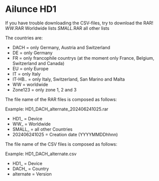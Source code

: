 # Ailunce HD1 #

If you have trouble downloading the CSV-files, try to download the RAR!
*WW*.RAR		Worldwide lists
*SMALL*.RAR		all other lists

The countries are:
- DACH			=	only Germany, Austria and Switzerland
- DE			=	only Germany
- FR			=	only francophile countrys (at the moment only France, Belgium, Switzerland and Canada)
- EU			=	only Europe
- IT			=	only Italy
- IT-HB..		=	only Italy, Switzerland, San Marino and Malta
- WW			=	worldwide
- Zone123		=	only zone 1, 2 and 3

The file name of the RAR files is composed as follows:

Example: HD1_DACH_alternate_202406241025.rar
- HD1_			=	Device
- WW_			=	Worldwide
- SMALL_		=	all other Countries
- 202406241025	=	Creation date (YYYYMMDDhhnn)


The file name of the CSV files is composed as follows:

Example: HD1_DACH_alternate.csv
- HD1_			=	Device
- DACH_			=	Country
- alternate		=	Version
